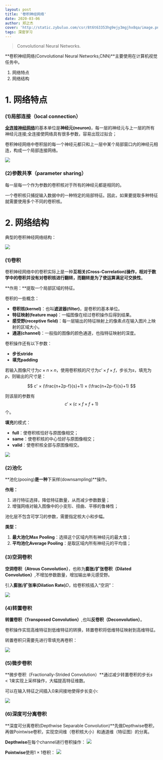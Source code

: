 ```yaml
---
layout: post
title: '卷积神经网络'
date: 2020-03-06
author: 郑之杰
cover: 'http://static.zybuluo.com/csr/8t6t63353hg9ejy3mgjhx8qa/image.png'
tags: 深度学习
---
```


> Convolutional Neural Networks.

**卷积神经网络(Convolutional Neural Networks,CNN)**主要使用在计算机视觉任务中。

1. 网络特点
2. 网络结构

# 1. 网络特点

### (1)局部连接（local connection）
[**全连接神经网络**](https://0809zheng.github.io/2020/04/17/feedforward-neural-network.html)的基本单位是**神经元(neuron)**，每一层的神经元与上一层的所有神经元连接;全连接使网络具有很多参数，容易出现过拟合；

卷积神经网络中卷积层的每一个神经元都只和上一层中某个局部窗口内的神经元相连，构成一个局部连接网络。

![](https://pic.downk.cc/item/5ea547a9c2a9a83be5d68ac4.jpg)

### (2)参数共享（parameter sharing）
每一层每一个作为参数的卷积核对于所有的神经元都是相同的。

一个卷积核只捕捉输入数据中的一种特定的局部特征。因此，如果要提取多种特征就需要使用多个不同的卷积核。

# 2. 网络结构

典型的卷积神经网络结构：

![](https://pic.downk.cc/item/5ea54956c2a9a83be5d81c10.jpg)

### (1)卷积
卷积神经网络中的卷积实际上是一种**互相关(Cross-Correlation)**操作，相对于数学中的卷积并没有对卷积核进行翻转，而翻转是为了使运算满足**可交换性**。

**作用：**提取一个局部区域的特征。

卷积的一些概念：
- **卷积核(kernel)**：也叫**滤波器(filter)**，是卷积的基本单位。
- **特征映射(feature map)**：一幅图像在经过卷积操作后得到结果。
- **感受野(receptive field)**：每一层输出的特征映射上的像素点在输入图片上映射的区域大小。
- **通道(channel)**：一般指的图像的颜色通道，也指特征映射的深度。

卷积操作还有以下参数：
- **步长stride**
- **填充padding**

若输入图像尺寸为$c×n×n$，使用卷积核的尺寸为$c'×f×f$，步长为$s$，填充为$p$，则输出的尺寸是：

$$ c' × (\frac{n+2p-f}{s}+1) × (\frac{n+2p-f}{s}+1) $$

则该层的参数有$$c'×(c×f×f+1)$$个。

**填充**的模式：
- **full**：使卷积核恰好与原图像相交；
- **same**：使卷积核的中心恰好与原图像相交；
- **valid**：使卷积核全部与原图像相交。

![](https://pic.downk.cc/item/5ea53ccdc2a9a83be5cc6a45.jpg)

### (2)池化
**池化(pooing)**是一种**下采样(downsampling)**操作。

**作用：**
1. 进行特征选择，降低特征数量，从而减少参数数量；
2. 增强网络对输入图像中的小变形、扭曲、平移的鲁棒性；

池化层不包含可学习的参数，需要指定核大小和步幅。

**类型：**
1. **最大池化Max Pooling**：选择这个区域内所有神经元的最大值；
2. **平均池化Average Pooling**：是取区域内所有神经元的平均值；


### (3)空洞卷积
**空洞卷积（Atrous Convolution）**，也称为**膨胀/扩张卷积（Dilated Convolution）**,不增加参数数量，增加输出单元感受野。

引入**膨胀/扩张率(Dilation Rate)**$D$，给卷积核插入“空洞”：

![](https://pic.downk.cc/item/5ea55491c2a9a83be5e1a595.jpg)

### (4)转置卷积
**转置卷积（Transposed Convolution）**,也叫**反卷积（Deconvolution）**。

卷积操作实现高维特征到低维特征的转换，转置卷积将低维特征映射到高维特征。

转置卷积只需要先进行零填充再卷积：

![](https://pic.downk.cc/item/5ea5530bc2a9a83be5e0888f.jpg)

### (5)微步卷积
**微步卷积（Fractionally-Strided Convolution）**通过减少转置卷积的步长$s<1$来实现上采样操作，大幅提高特征维数。

可以在输入特征之间插入0来间接地使得步长变小:

![](https://pic.downk.cc/item/5ea553c0c2a9a83be5e1061b.jpg)

### (6)深度可分离卷积
**深度可分离卷积(Depthwise Separable Convolution)**先做Depthwise卷积，再做Pointwise卷积，实现空间维（卷积核大小）和通道维（特征图）的分离。

**Depthwise**在每个channel进行卷积操作：
![](https://pic.downk.cc/item/5ea55621c2a9a83be5e2d2a2.jpg)

**Pointwise**使用$1×1$卷积：
![](https://pic.downk.cc/item/5ea5563cc2a9a83be5e2e99b.jpg)
